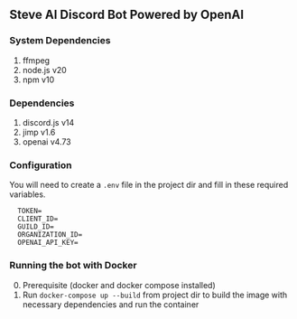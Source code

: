 ## Steve AI Discord Bot Powered by OpenAI

### System Dependencies
1. ffmpeg
2. node.js v20
3. npm v10

### Dependencies
1. discord.js v14
2. jimp v1.6
3. openai v4.73


### Configuration
You will need to create a `.env` file in the project dir and fill in these required variables.

   
      TOKEN=
      CLIENT_ID=
      GUILD_ID=
      ORGANIZATION_ID=
      OPENAI_API_KEY=



### Running the bot with Docker
0. Prerequisite (docker and docker compose installed)
1. Run `docker-compose up --build` from project dir to build the image with necessary dependencies and run the container
  
   
